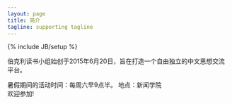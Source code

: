 ```yaml
---
layout: page
title: 简介
tagline: supporting tagline
---
```

{% include JB/setup %}

伯克利读书小组始创于2015年6月20日，旨在打造一个自由独立的中文思想交流平台。

暑假期间的活动时间：每周六早9点半。
              地点：新闻学院    
欢迎参加!
